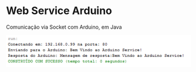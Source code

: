 Web Service Arduino
=================

Comunicação via Socket com Arduino, em Java

<img src="Imagens/exemplo-netbeans.png">